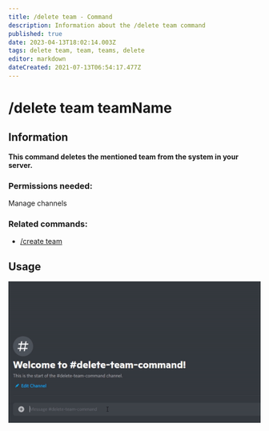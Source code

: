 ```yaml
---
title: /delete team - Command
description: Information about the /delete team command
published: true
date: 2023-04-13T18:02:14.003Z
tags: delete team, team, teams, delete
editor: markdown
dateCreated: 2021-07-13T06:54:17.477Z
---
```


# /delete team teamName

## Information

**This command deletes the mentioned team from the system in your server.**

### Permissions needed: 

Manage channels

### Related commands:

-   [/create team](/en/commands/create/team/)

## Usage

![](/en-delete-team-command.gif)